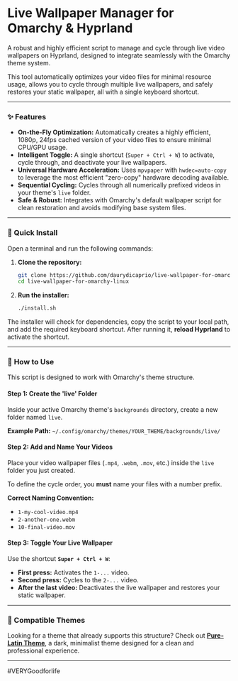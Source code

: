 # Live Wallpaper Manager for Omarchy & Hyprland

A robust and highly efficient script to manage and cycle through live video wallpapers on Hyprland, designed to integrate seamlessly with the Omarchy theme system.

This tool automatically optimizes your video files for minimal resource usage, allows you to cycle through multiple live wallpapers, and safely restores your static wallpaper, all with a single keyboard shortcut.

---

### ✨ Features

-   **On-the-Fly Optimization:** Automatically creates a highly efficient, 1080p, 24fps cached version of your video files to ensure minimal CPU/GPU usage.
-   **Intelligent Toggle:** A single shortcut (`Super + Ctrl + W`) to activate, cycle through, and deactivate your live wallpapers.
-   **Universal Hardware Acceleration:** Uses `mpvpaper` with `hwdec=auto-copy` to leverage the most efficient "zero-copy" hardware decoding available.
-   **Sequential Cycling:** Cycles through all numerically prefixed videos in your theme's `live` folder.
-   **Safe & Robust:** Integrates with Omarchy's default wallpaper script for clean restoration and avoids modifying base system files.

---

### 🚀 Quick Install

Open a terminal and run the following commands:

1.  **Clone the repository:**
    ```sh
    git clone https://github.com/daurydicaprio/live-wallpaper-for-omarchy-linux.git
    cd live-wallpaper-for-omarchy-linux
    ```

2.  **Run the installer:**
    ```sh
    ./install.sh
    ```
The installer will check for dependencies, copy the script to your local path, and add the required keyboard shortcut. After running it, **reload Hyprland** to activate the shortcut.

---

### 📁 **How to Use**

This script is designed to work with Omarchy's theme structure.

#### **Step 1: Create the 'live' Folder**

Inside your active Omarchy theme's `backgrounds` directory, create a new folder named `live`.

**Example Path:**
`~/.config/omarchy/themes/YOUR_THEME/backgrounds/live/`

#### **Step 2: Add and Name Your Videos**

Place your video wallpaper files (`.mp4`, `.webm`, `.mov`, etc.) inside the `live` folder you just created.

To define the cycle order, you **must** name your files with a number prefix.

**Correct Naming Convention:**
- `1-my-cool-video.mp4`
- `2-another-one.webm`
- `10-final-video.mov`

#### **Step 3: Toggle Your Live Wallpaper**

Use the shortcut **`Super + Ctrl + W`**:
-   **First press:** Activates the `1-...` video.
-   **Second press:** Cycles to the `2-...` video.
-   **After the last video:** Deactivates the live wallpaper and restores your static wallpaper.

---

### 🎨 Compatible Themes

Looking for a theme that already supports this structure? Check out [**Pure-Latin Theme**](https://github.com/daurydicaprio/omarchy-pure-latin-theme), a dark, minimalist theme designed for a clean and professional experience.

---

#VERYGoodforlife
